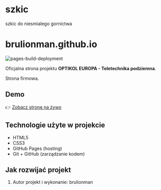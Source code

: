 # szkic
szkic do niesmialego gornictwa

# brulionman.github.io

![pages-build-deployment](https://github.com/brulionman/brulionman.github.io/actions/workflows/pages-build-deployment.yml/badge.svg)

Oficjalna strona projektu **OPTIKOL EUROPA - Teletechnika podziemna**.

Strona firmowa.

## Demo

👉 [Zobacz stronę na żywo](https://brulionman.github.io/)

## Technologie użyte w projekcie

- HTML5
- CSS3
- GitHub Pages (hosting)
- Git + GitHub (zarządzanie kodem)

## Jak rozwijać projekt

1. Autor
projekt i wykonanie: brulionman